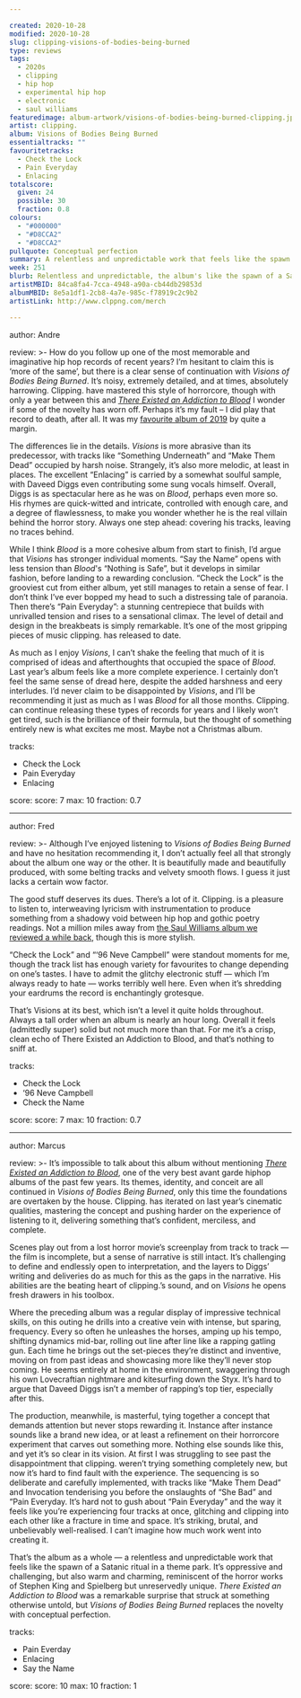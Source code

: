 ```yaml
---

created: 2020-10-28
modified: 2020-10-28
slug: clipping-visions-of-bodies-being-burned
type: reviews
tags:
  - 2020s
  - clipping
  - hip hop
  - experimental hip hop
  - electronic
  - saul williams
featuredimage: album-artwork/visions-of-bodies-being-burned-clipping.jpg
artist: clipping.
album: Visions of Bodies Being Burned
essentialtracks: "" 
favouritetracks:
  - Check the Lock
  - Pain Everyday
  - Enlacing
totalscore:
  given: 24
  possible: 30
  fraction: 0.8
colours:
  - "#000000"
  - "#D8CCA2"
  - "#D8CCA2"
pullquote: Conceptual perfection
summary: A relentless and unpredictable work that feels like the spawn of a Satanic ritual in a theme park. It’s oppressive and challenging, but also warm and charming.
week: 251
blurb: Relentless and unpredictable, the album's like the spawn of a Satanic ritual in a theme park. It’s oppressive and challenging, but also warm and charming.
artistMBID: 84ca8fa4-7cca-4948-a90a-cb44db29853d
albumMBID: 8e5a1df1-2cb8-4a7e-985c-f78919c2c9b2
artistLink: http://www.clppng.com/merch

---
```


author: Andre

review: >-
  How do you follow up one of the most memorable and imaginative hip hop records of recent years? I’m hesitant to claim this is ‘more of the same’, but there is a clear sense of continuation with *Visions of Bodies Being Burned*. It’s noisy, extremely detailed, and at times, absolutely harrowing. Clipping. have mastered this style of horrorcore, though with only a year between this and [*There Existed an Addiction to Blood*](/reviews/clipping-there-existed-an-addiction-to-blood/) I wonder if some of the novelty has worn off. Perhaps it’s my fault – I did play that record to death, after all. It was my [favourite album of 2019](/articles/top-10-albums-of-2019/) by quite a margin.

  The differences lie in the details. *Visions* is more abrasive than its predecessor, with tracks like “Something Underneath” and “Make Them Dead” occupied by harsh noise. Strangely, it’s also more melodic, at least in places. The excellent “Enlacing” is carried by a somewhat soulful sample, with Daveed Diggs even contributing some sung vocals himself. Overall, Diggs is as spectacular here as he was on *Blood*, perhaps even more so. His rhymes are quick-witted and intricate, controlled with enough care, and a degree of flawlessness, to make you wonder whether he is the real villain behind the horror story. Always one step ahead: covering his tracks, leaving no traces behind.

  While I think *Blood* is a more cohesive album from start to finish, I’d argue that *Visions* has stronger individual moments. “Say the Name” opens with less tension than *Blood*'s “Nothing is Safe”, but it develops in similar fashion, before landing to a rewarding conclusion. “Check the Lock” is the grooviest cut from either album, yet still manages to retain a sense of fear. I don’t think I’ve ever bopped my head to such a distressing tale of paranoia. Then there’s “Pain Everyday”: a stunning centrepiece that builds with unrivalled tension and rises to a sensational climax. The level of detail and design in the breakbeats is simply remarkable. It’s one of the most gripping pieces of music clipping. has released to date.

  As much as I enjoy *Visions*, I can’t shake the feeling that much of it is comprised of ideas and afterthoughts that occupied the space of *Blood*. Last year’s album feels like a more complete experience. I certainly don’t feel the same sense of dread here, despite the added harshness and eery interludes. I’d never claim to be disappointed by *Visions*, and I’ll be recommending it just as much as I was *Blood* for all those months. Clipping. can continue releasing these types of records for years and I likely won’t get tired, such is the brilliance of their formula, but the thought of something entirely new is what excites me most. Maybe not a Christmas album.

tracks:
  - Check the Lock
  - Pain Everyday
  - Enlacing

score:
  score: 7
  max: 10
  fraction: 0.7

---

author: Fred

review: >-
  Although I’ve enjoyed listening to *Visions of Bodies Being Burned* and have no hesitation recommending it, I don’t actually feel all that strongly about the album one way or the other. It is beautifully made and beautifully produced, with some belting tracks and velvety smooth flows. I guess it just lacks a certain wow factor.

  The good stuff deserves its dues. There’s a lot of it. Clipping. is a pleasure to listen to, interweaving lyricism with instrumentation to produce something from a shadowy void between hip hop and gothic poetry readings. Not a million miles away from [the Saul Williams album we reviewed a while back](/reviews/saul-williams-martyr-loser-king/), though this is more stylish.

  “Check the Lock” and “‘96 Neve Campbell” were standout moments for me, though the track list has enough variety for favourites to change depending on one’s tastes. I have to admit the glitchy electronic stuff — which I’m always ready to hate — works terribly well here. Even when it’s shredding your eardrums the record is enchantingly grotesque.

  That’s Visions at its best, which isn’t a level it quite holds throughout. Always a tall order when an album is nearly an hour long. Overall it feels (admittedly super) solid but not much more than that. For me it’s a crisp, clean echo of There Existed an Addiction to Blood, and that’s nothing to sniff at.

tracks:
  - Check the Lock
  - ‘96 Neve Campbell
  - Check the Name

score:
  score: 7
  max: 10
  fraction: 0.7

---

author: Marcus

review: >-
  It’s impossible to talk about this album without mentioning [*There Existed an Addiction to Blood*](/reviews/clipping-there-existed-an-addiction-to-blood/), one of the very best avant garde hiphop albums of the past few years. Its themes, identity, and conceit are all continued in *Visions of Bodies Being Burned*, only this time the foundations are overtaken by the house. Clipping. has iterated on last year’s cinematic qualities, mastering the concept and pushing harder on the experience of listening to it, delivering something that’s confident, merciless, and complete.

  Scenes play out from a lost horror movie’s screenplay from track to track — the film is incomplete, but a sense of narrative is still intact. It’s challenging to define and endlessly open to interpretation, and the layers to Diggs’ writing and deliveries do as much for this as the gaps in the narrative. His abilities are the beating heart of clipping.’s sound, and on *Visions* he opens fresh drawers in his toolbox.

  Where the preceding album was a regular display of impressive technical skills, on this outing he drills into a creative vein with intense, but sparing, frequency. Every so often he unleashes the horses, amping up his tempo, shifting dynamics mid-bar, rolling out line after line like a rapping gatling gun. Each time he brings out the set-pieces they’re distinct and inventive, moving on from past ideas and showcasing more like they’ll never stop coming. He seems entirely at home in the environment, swaggering through his own Lovecraftian nightmare and kitesurfing down the Styx. It’s hard to argue that Daveed Diggs isn’t a member of rapping’s top tier, especially after this.

  The production, meanwhile, is masterful, tying together a concept that demands attention but never stops rewarding it. Instance after instance sounds like a brand new idea, or at least a refinement on their horrorcore experiment that carves out something more. Nothing else sounds like this, and yet it’s so clear in its vision. At first I was struggling to see past the disappointment that clipping. weren’t trying something completely new, but now it’s hard to find fault with the experience. The sequencing is so deliberate and carefully implemented, with tracks like “Make Them Dead” and Invocation tenderising you before the onslaughts of “She Bad” and “Pain Everyday. It’s hard not to gush about “Pain Everyday” and the way it feels like you’re experiencing four tracks at once, glitching and clipping into each other like a fracture in time and space. It’s striking, brutal, and unbelievably well-realised. I can’t imagine how much work went into creating it.

  That’s the album as a whole — a relentless and unpredictable work that feels like the spawn of a Satanic ritual in a theme park. It’s oppressive and challenging, but also warm and charming, reminiscent of the horror works of Stephen King and Spielberg but unreservedly unique. *There Existed an Addiction to Blood* was a remarkable surprise that struck at something otherwise untold, but *Visions of Bodies Being Burned* replaces the novelty with conceptual perfection.

tracks:
  - Pain Everday
  - Enlacing
  - Say the Name

score:
  score: 10
  max: 10
  fraction: 1